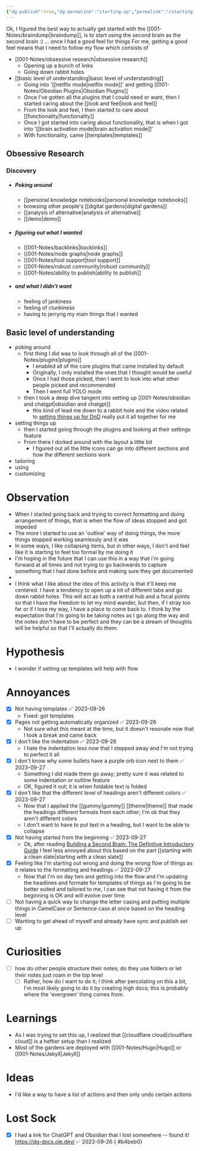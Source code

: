```yaml
---
{"dg-publish":true,"dg-permalink":"starting-up","permalink":"/starting-up/","dgPassFrontmatter":true,"noteIcon":""}
---
```



Ok, I figured the best way to actually get started with the [[001-Notes/braindump\|braindump]], is to start using the second brain as the second brain :) ... once I had a good feel for things
For me, getting a good feel means that I need to follow my flow which consists of
- [[001-Notes/obsessive research\|obsessive research]] 
	- Opening up a bunch of links
	- Going down rabbit holes
- [[basic level of understanding\|basic level of understanding]]
	- Going into '[[netflix mode\|netflix mode]]' and getting [[001-Notes/Obsidian Plugins\|Obsidian Plugins]]
	- Once I've gotten all the plugins that I could need or want, then I started caring about the [[look and feel\|look and feel]]
	- From the look and feel, I then started to care about [[functionality\|functionality]]
	- Once I got started into caring about functionality, that is when I got into '[[brain activation mode\|brain activation mode]]'
	- With functionality, came [[templates\|templates]]
## Obsessive Research
### Discovery
- ##### Poking around
	- [[personal knowledge notebooks\|personal knowledge notebooks]]
	- browsing other people's [[digital gardens\|digital gardens]]
	- [[analysis of alternative\|analysis of alternative]] 
	- [[demo\|demo]] 
- ##### figuring out what I wanted
	- [[001-Notes/backlinks\|backlinks]]
	- [[001-Notes/node graphs\|node graphs]]
	- [[001-Notes/tool support\|tool support]]
	- [[001-Notes/robust community\|robust community]]
	- [[001-Notes/ability to publish\|ability to publish]]
- ##### and what I didn't want
	- feeling of jankiness
	- feeling of clunkiness
	- having to jerryrig my main things that I wanted
## Basic level of understanding
- poking around
	- first thing I did was to look through all of the [[001-Notes/plugins\|plugins]]
		- I enabled all of the core plugins that came installed by default
		- Originally, I only installed the ones that I thought would be useful
		- Once I had those picked, then I went to look into what other people picked and recommended
		- Then I went full YOLO mode
	- then I took a deep dive tangent into setting up [[001-Notes/obsidian and chatgpt\|obsidian and chatgpt]]
		- this kind of lead me down to a rabbit hole and the video related to [setting things up for DnD](https://www.youtube.com/watch?v=3pt6_srUZ7U&t=0s) really put it all together for me
- setting things up
	- then I started going through the plugins and looking at their settings feature
	- From there I dorked around with the layout a little bit
		- I figured out all the little icons can go into different sections and how the different sections work
- tailoring
- using
- customizing
# Observation
- When I started going back and trying to correct formatting and doing arrangement of things, that is when the flow of ideas stopped and got impeded
- The more I started to use an 'outline' way of doing things, the more things stopped working seamlessly and it was 
- In some ways, I like collapsing items, but in other ways, I don't and feel like it is starting to feel too formal by me doing it
- I'm hoping in the future that I can use this in a way that i'm going forward at all times and not trying to go backwards to capture something that I had done before and making sure they get documented
- 
- I think what I like about the idea of this activity is that it'll keep me centered. I have a tendency to open up a lot of different tabs and go down rabbit holes. This will act as both a central hub and a focal points so that I have the freedom to let my mind wander, but then, if I stray too far or if I lose my way, I have a place to come back to. I think by the expectation that I'm going to be taking notes as I go along the way and the notes don't have to be perfect and they can be a stream of thoughts will be helpful so that I'll actually do them. 

# Hypothesis
- I wonder if setting up templates will help with flow 
# Annoyances
- [x] Not having templates ✅ 2023-09-26
	-  Fixed: got templates
- [x] Pages not getting automatically organized ✅ 2023-09-26
	- Not sure what this meant at the time, but it doesn't resonate now that I took a break and came back
- [x] I don't like the indentation ✅ 2023-09-26
	- I hate the indentation less now that I stepped away and I'm not trying to perfect it all
- [x] I don't know why some bullets have a purple orb icon next to them ✅ 2023-09-27
	- Something I did made them go away; pretty sure it was related to some indentation or outline feature
	- OK, figured it out; it is when foldable text is folded
- [x] I don't like that the different level of headings aren't different colors ✅ 2023-09-27
	- Now that I applied the [[gummy\|gummy]] [[theme\|theme]] that made the headings different formats from each other; I'm ok that they aren't different colors
	- I don't want to have to put text in a heading, but I want to be able to collapse 
- [x] Not having started from the beginning ✅ 2023-09-27
	- Ok, after reading [Building a Second Brain: The Definitive Introductory Guide](https://fortelabs.com/blog/basboverview/#:~:text=START%20WITH%20A%20CLEAN%20SLATE%C2%A0) I feel less annoyed about this based on the part [[starting with a clean slate\|starting with a clean slate]]
- [x] Feeling like I'm starting out wrong and doing the wrong flow of things as it relates to the formatting and headings ✅ 2023-09-27
	- Now that I'm on day two and getting into the flow and I'm updating the headlines and formate for templates of things as I'm going to be better suited and tailored to me, I can see that not having it from the beginning is OK and will evolve over time
- [ ] Not having a quick way to change the letter casing and putting multiple things in CamelCase or Sentence case at once based on the heading level
- [ ] Wanting to get ahead of myself and already have sync and publish set up

# Curiosities
- [ ] how do other people structure their notes; do they use folders or let their notes just roam in the top level
	- [ ] Rather, how do I want to do it; I think after percolating on this a bit, I'm most likely going to do it by creating high docs; this is probably where the 'evergreen' thing comes from. 
# Learnings
- As I was trying to set this up, I realized that [[cloudflare cloud\|cloudflare cloud]] is a heftier setup than I realized
- Most of the gardens are deployed with [[001-Notes/Hugo\|Hugo]] or [[001-Notes/Jekyll\|Jekyll]]
# Ideas
- I'd like a way to have a list of actions and then only undo certain actions
# Lost Sock
- [x] I had a link for ChatGPT and Obsidian that I lost somewhere -- found it! https://dg-docs.ole.dev/ ✅ 2023-09-26
{ #b4beb0}
